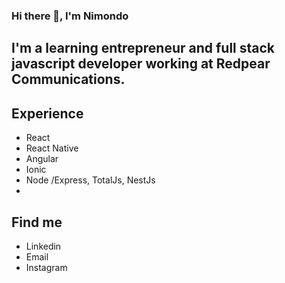 ### Hi there 👋,  I'm Nimondo

## I'm a learning entrepreneur and full stack javascript developer working at Redpear Communications.

## Experience
- React
- React Native
- Angular
- Ionic
- Node /Express, TotalJs, NestJs
- 
## Find me
- Linkedin
- Email
- Instagram
<!--
**nimondo/nimondo** is a ✨ _special_ ✨ repository because its `README.md` (this file) appears on your GitHub profile.

Here are some ideas to get you started:

- 🔭 I’m currently working on ...
- 🌱 I’m currently learning ...
- 👯 I’m looking to collaborate on ...
- 🤔 I’m looking for help with ...
- 💬 Ask me about ...
- 📫 How to reach me: ...
- 😄 Pronouns: ...
- ⚡ Fun fact: ...
-->
